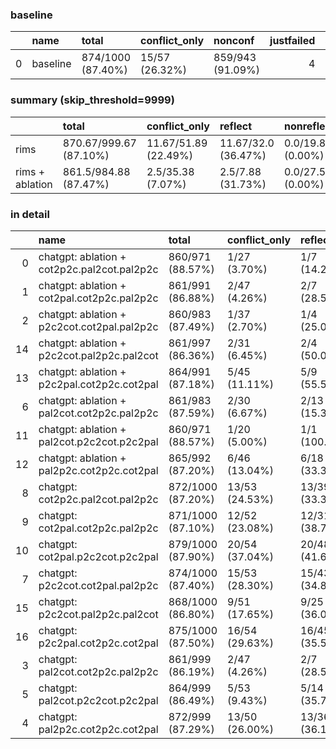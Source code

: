 ### baseline
|    | name     | total              | conflict_only   | nonconf           |   justfailed |   skipped |
|---:|:---------|:-------------------|:----------------|:------------------|-------------:|----------:|
|  0 | baseline | 874/1000 (87.40\%) | 15/57 (26.32\%) | 859/943 (91.09\%) |            4 |         0 |

### summary (skip_threshold=9999)
|                 | total                   | conflict_only         | reflect              | nonreflect         | nonconf               |   justfailed |   skipped |
|:----------------|:------------------------|:----------------------|:---------------------|:-------------------|:----------------------|-------------:|----------:|
| rims            | 870.67/999.67 (87.10\%) | 11.67/51.89 (22.49\%) | 11.67/32.0 (36.47\%) | 0.0/19.89 (0.00\%) | 859.0/943.0 (91.09\%) |         4.78 |      0.33 |
| rims + ablation | 861.5/984.88 (87.47\%)  | 2.5/35.38 (7.07\%)    | 2.5/7.88 (31.73\%)   | 0.0/27.5 (0.00\%)  | 859.0/943.0 (91.09\%) |         6.5  |     15.12 |

### in detail
|    | name                                        | total              | conflict_only   | reflect         | nonreflect    | nonconf           |   justfailed |   skipped |
|---:|:--------------------------------------------|:-------------------|:----------------|:----------------|:--------------|:------------------|-------------:|----------:|
|  0 | chatgpt: ablation + cot2p2c.pal2cot.pal2p2c | 860/971 (88.57\%)  | 1/27 (3.70\%)   | 1/7 (14.29\%)   | 0/20 (0.00\%) | 859/943 (91.09\%) |            1 |        29 |
|  1 | chatgpt: ablation + cot2pal.cot2p2c.pal2p2c | 861/991 (86.88\%)  | 2/47 (4.26\%)   | 2/7 (28.57\%)   | 0/40 (0.00\%) | 859/943 (91.09\%) |            1 |         9 |
|  2 | chatgpt: ablation + p2c2cot.cot2pal.pal2p2c | 860/983 (87.49\%)  | 1/37 (2.70\%)   | 1/4 (25.00\%)   | 0/33 (0.00\%) | 859/943 (91.09\%) |            3 |        17 |
| 14 | chatgpt: ablation + p2c2cot.pal2p2c.pal2cot | 861/997 (86.36\%)  | 2/31 (6.45\%)   | 2/4 (50.00\%)   | 0/27 (0.00\%) | 859/943 (91.09\%) |           23 |         3 |
| 13 | chatgpt: ablation + p2c2pal.cot2p2c.cot2pal | 864/991 (87.18\%)  | 5/45 (11.11\%)  | 5/9 (55.56\%)   | 0/36 (0.00\%) | 859/943 (91.09\%) |            3 |         9 |
|  6 | chatgpt: ablation + pal2cot.cot2p2c.pal2p2c | 861/983 (87.59\%)  | 2/30 (6.67\%)   | 2/13 (15.38\%)  | 0/17 (0.00\%) | 859/943 (91.09\%) |           10 |        17 |
| 11 | chatgpt: ablation + pal2cot.p2c2cot.p2c2pal | 860/971 (88.57\%)  | 1/20 (5.00\%)   | 1/1 (100.00\%)  | 0/19 (0.00\%) | 859/943 (91.09\%) |            8 |        29 |
| 12 | chatgpt: ablation + pal2p2c.cot2p2c.cot2pal | 865/992 (87.20\%)  | 6/46 (13.04\%)  | 6/18 (33.33\%)  | 0/28 (0.00\%) | 859/943 (91.09\%) |            3 |         8 |
|  8 | chatgpt: cot2p2c.pal2cot.pal2p2c            | 872/1000 (87.20\%) | 13/53 (24.53\%) | 13/39 (33.33\%) | 0/14 (0.00\%) | 859/943 (91.09\%) |            4 |         0 |
|  9 | chatgpt: cot2pal.cot2p2c.pal2p2c            | 871/1000 (87.10\%) | 12/52 (23.08\%) | 12/31 (38.71\%) | 0/21 (0.00\%) | 859/943 (91.09\%) |            5 |         0 |
| 10 | chatgpt: cot2pal.p2c2cot.p2c2pal            | 879/1000 (87.90\%) | 20/54 (37.04\%) | 20/48 (41.67\%) | 0/6 (0.00\%)  | 859/943 (91.09\%) |            3 |         0 |
|  7 | chatgpt: p2c2cot.cot2pal.pal2p2c            | 874/1000 (87.40\%) | 15/53 (28.30\%) | 15/43 (34.88\%) | 0/10 (0.00\%) | 859/943 (91.09\%) |            4 |         0 |
| 15 | chatgpt: p2c2cot.pal2p2c.pal2cot            | 868/1000 (86.80\%) | 9/51 (17.65\%)  | 9/25 (36.00\%)  | 0/26 (0.00\%) | 859/943 (91.09\%) |            6 |         0 |
| 16 | chatgpt: p2c2pal.cot2p2c.cot2pal            | 875/1000 (87.50\%) | 16/54 (29.63\%) | 16/45 (35.56\%) | 0/9 (0.00\%)  | 859/943 (91.09\%) |            3 |         0 |
|  3 | chatgpt: pal2cot.cot2p2c.pal2p2c            | 861/999 (86.19\%)  | 2/47 (4.26\%)   | 2/7 (28.57\%)   | 0/40 (0.00\%) | 859/943 (91.09\%) |            9 |         1 |
|  5 | chatgpt: pal2cot.p2c2cot.p2c2pal            | 864/999 (86.49\%)  | 5/53 (9.43\%)   | 5/14 (35.71\%)  | 0/39 (0.00\%) | 859/943 (91.09\%) |            3 |         1 |
|  4 | chatgpt: pal2p2c.cot2p2c.cot2pal            | 872/999 (87.29\%)  | 13/50 (26.00\%) | 13/36 (36.11\%) | 0/14 (0.00\%) | 859/943 (91.09\%) |            6 |         1 |
